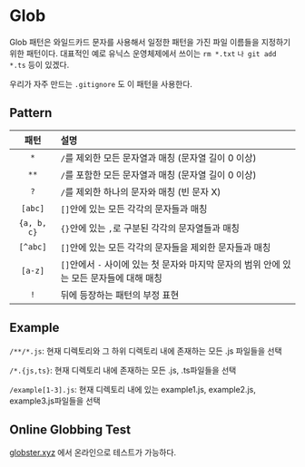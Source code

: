 # Glob

Glob 패턴은 와일드카드 문자를 사용해서 일정한 패턴을 가진 파일 이름들을 지정하기 위한 패턴이다.
대표적인 예로 유닉스 운영체제에서 쓰이는 `rm *.txt` `나 git add *.ts` 등이 있겠다.

우리가 자주 만드는 `.gitignore` 도 이 패턴을 사용한다.

## Pattern

| 패턴 | 설명 |
|:---:|:----|
| `*` | `/`를 제외한 모든 문자열과 매칭 (문자열 길이 0 이상) |
| `**` | `/`를 포함한 모든 문자열과 매칭 (문자열 길이 0 이상) |
| `?` | `/`를 제외한 하나의 문자와 매칭 (빈 문자 X) |
| `[abc]` | `[]`안에 있는 모든 각각의 문자들과 매칭 |
| `{a, b, c}` | `{}`안에 있는 `,`로 구분된 각각의 문자열들과 매칭 |
| `[^abc]` | `[]`안에 있는 모든 각각의 문자들을 제외한 문자들과 매칭 |
| `[a-z]` | `[]`안에서 `-` 사이에 있는 첫 문자와 마지막 문자의 범위 안에 있는 모든 문자들에 대해 매칭 |
| `!` | 뒤에 등장하는 패턴의 부정 표현 |

## Example

`/**/*.js`: 현재 디렉토리와 그 하위 디렉토리 내에 존재하는 모든 .js 파일들을 선택

`/*.{js,ts}`: 현재 디렉토리 내에 존재하는 모든 .js, .ts파일들을 선택

`/example[1-3].js`: 현재 디렉토리 내에 있는 example1.js, example2.js, example3.js파일들을 선택

## Online Globbing Test

[globster.xyz](https://globster.xyz/) 에서 온라인으로 테스트가 가능하다.